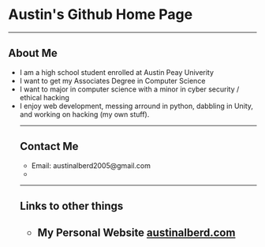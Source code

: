 <h1>Austin's Github Home Page</h1>
<hr>
<h2>About Me</h2>
<ul>
  <li>I am a high school student enrolled at Austin Peay Univerity</li>
  <li>I want to get my Associates Degree in Computer Science</li>
  <li>I want to major in computer science with a minor in cyber security / ethical hacking</li>
  <li>I enjoy web development, messing arround in python, dabbling in Unity, and working on hacking (my own stuff).</li>
 <hr>
 <h2>Contact Me</h2>
 <ul>
   <li>Email: austinalberd2005@gmail.com<li>
 </ul>
 <hr>
  <h2>Links to other things<h2>
  <ul>
    <li>My Personal Website <a href="austinalberd.com">austinalberd.com</a></li>
  </ul>
</ul>
